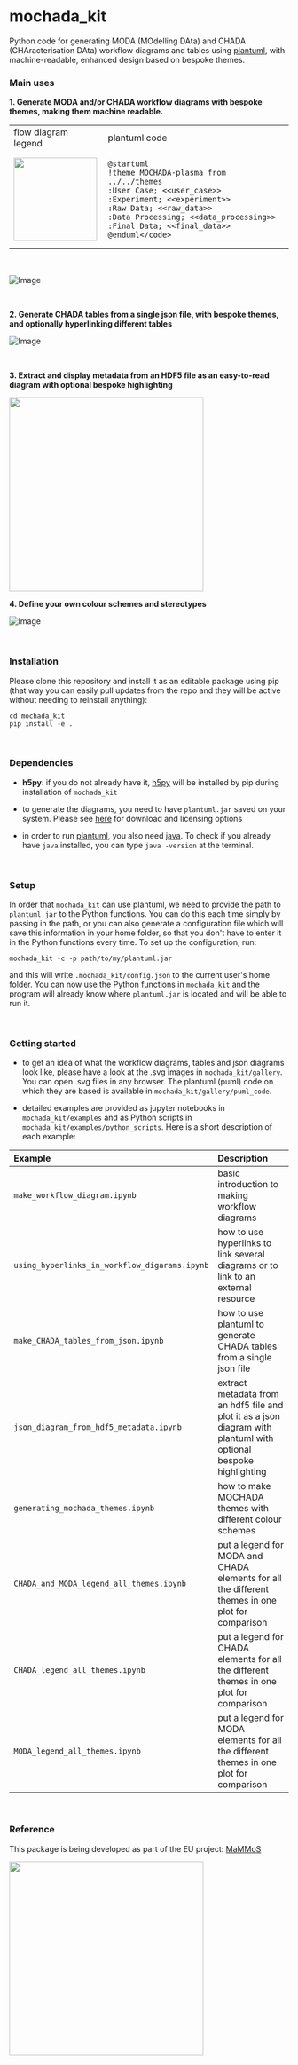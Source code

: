 # **mochada_kit**

Python code for generating MODA (MOdelling DAta) and CHADA (CHAracterisation DAta) workflow diagrams and tables using [plantuml](https://plantuml.com/), with machine-readable, enhanced design based on bespoke themes.

### **Main uses**
**1. Generate MODA and/or CHADA workflow diagrams with bespoke themes, making them machine readable.**

<table>
<tr>
<td> flow diagram legend </td> <td> plantuml code </td>
</tr>
<tr>
<td> <img src="./gallery/legend_chada_plasma_theme.svg" width="150" /> </td>
<td>


```
@startuml
!theme MOCHADA-plasma from ../../themes
:User Case; <<user_case>>
:Experiment; <<experiment>>
:Raw Data; <<raw_data>>
:Data Processing; <<data_processing>>
:Final Data; <<final_data>>
@enduml</code>
```


</td>
</tr>
</table>

<br>

![Image](./gallery/chada_workflow_SEM_EBSD_EDX_nested_techniques.svg)

<br>

**2. Generate CHADA tables from a single json file, with bespoke themes, and optionally hyperlinking different tables**

![Image](./gallery/demo_formatting.svg)

<br>

**3. Extract and display metadata from an HDF5 file as an easy-to-read diagram with optional bespoke highlighting**

<img src="./gallery/json_SEM_metadata_with_highlights.svg" width="350" />

<br>

**4. Define your own colour schemes and stereotypes**

![Image](./gallery/legend_chada_all_themes.svg)

<br>

### **Installation**
Please clone this repository and install it as an editable package using pip (that way you can easily pull updates from the repo and they will be active without needing to reinstall anything):

```
cd mochada_kit
pip install -e .
```

<br>

### **Dependencies**
- **h5py**: if you do not already have it, [h5py](https://docs.h5py.org/en/stable/index.html) will be installed by pip during installation of `mochada_kit`

- to generate the diagrams, you need to have `plantuml.jar` saved on your system. Please see [here](https://plantuml.com/download) for download and licensing options

- in order to run [plantuml](https://plantuml.com/), you also need [java](https://www.java.com/en/download/help/index_installing.html). To check if you already have `java` installed, you can type `java -version` at the terminal.

<br>

### **Setup**
In order that `mochada_kit` can use plantuml, we need to provide the path to `plantuml.jar` to the Python functions. You can do this each time simply by passing in the path, or you can also generate a configuration file which will save this information in your home folder, so that you don't have to enter it in the Python functions every time. To set up the configuration, run:
```
mochada_kit -c -p path/to/my/plantuml.jar
```
and this will write `.mochada_kit/config.json` to the current user's home folder. You can now use the Python functions in `mochada_kit` and the program will already know where `plantuml.jar` is located and will be able to run it.

<br>

### **Getting started**
- to get an idea of what the workflow diagrams, tables and json diagrams look like, please have a look at the .svg images in `mochada_kit/gallery`. You can open .svg files in any browser. The plantuml (puml) code on which they are based is available in `mochada_kit/gallery/puml_code`.

- detailed examples are provided as jupyter notebooks in `mochada_kit/examples` and as Python scripts in `mochada_kit/examples/python_scripts`. Here is a short description of each example:

|Example &nbsp; &nbsp; &nbsp;|Description &nbsp; &nbsp; &nbsp;|
|:---|:---|
|`make_workflow_diagram.ipynb` | basic introduction to making workflow diagrams |
|`using_hyperlinks_in_workflow_digarams.ipynb` | how to use hyperlinks to link several diagrams or to link to an external resource |
|`make_CHADA_tables_from_json.ipynb` | how to use plantuml to generate CHADA tables from a single json file |
|`json_diagram_from_hdf5_metadata.ipynb` | extract metadata from an hdf5 file and plot it as a json diagram with plantuml with optional bespoke highlighting|
|`generating_mochada_themes.ipynb` | how to make MOCHADA themes with different colour schemes |
|`CHADA_and_MODA_legend_all_themes.ipynb` | put a legend for MODA and CHADA elements for all the different themes in one plot for comparison |
|`CHADA_legend_all_themes.ipynb` | put a legend for CHADA elements for all the different themes in one plot for comparison |
|`MODA_legend_all_themes.ipynb` | put a legend for MODA elements for all the different themes in one plot for comparison |

<br>

### **Reference**
This package is being developed as part of the EU project: [MaMMoS](https://mammos-project.github.io/index.html)

<img src="./data/MaMMoS_logo.png" width="350" />

